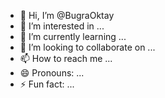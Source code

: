 - 👋 Hi, I’m @BugraOktay
- 👀 I’m interested in ...
- 🌱 I’m currently learning ...
- 💞️ I’m looking to collaborate on ...
- 📫 How to reach me ...
- 😄 Pronouns: ...
- ⚡ Fun fact: ...

<!---
BugraOktay/BugraOktay is a ✨ special ✨ repository because its `README.md` (this file) appears on your GitHub profile.
You can click the Preview link to take a look at your changes.
--->
